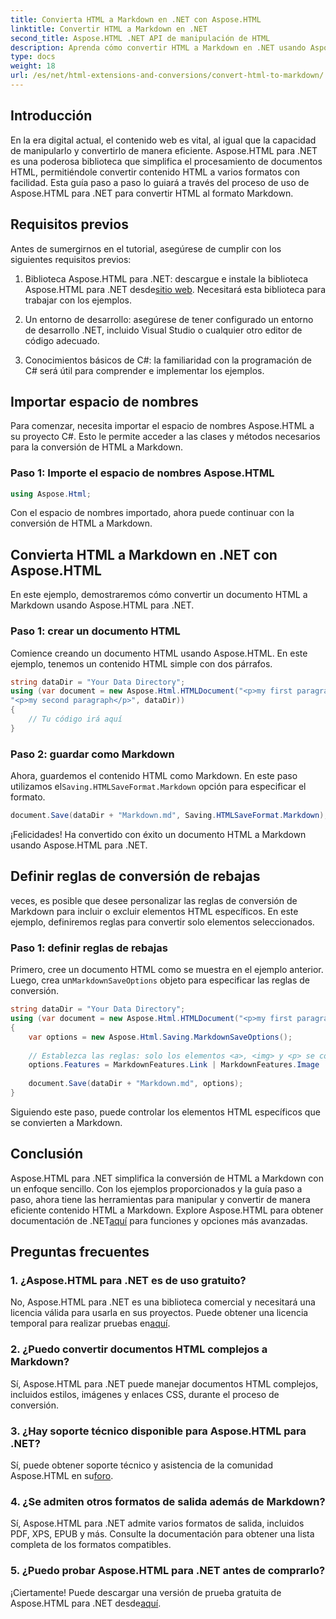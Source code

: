 ```yaml
---
title: Convierta HTML a Markdown en .NET con Aspose.HTML
linktitle: Convertir HTML a Markdown en .NET
second_title: Aspose.HTML .NET API de manipulación de HTML
description: Aprenda cómo convertir HTML a Markdown en .NET usando Aspose.HTML para una manipulación eficiente del contenido. Obtenga orientación paso a paso para un proceso de conversión perfecto.
type: docs
weight: 18
url: /es/net/html-extensions-and-conversions/convert-html-to-markdown/
---
```


## Introducción

En la era digital actual, el contenido web es vital, al igual que la capacidad de manipularlo y convertirlo de manera eficiente. Aspose.HTML para .NET es una poderosa biblioteca que simplifica el procesamiento de documentos HTML, permitiéndole convertir contenido HTML a varios formatos con facilidad. Esta guía paso a paso lo guiará a través del proceso de uso de Aspose.HTML para .NET para convertir HTML al formato Markdown.

## Requisitos previos

Antes de sumergirnos en el tutorial, asegúrese de cumplir con los siguientes requisitos previos:

1.  Biblioteca Aspose.HTML para .NET: descargue e instale la biblioteca Aspose.HTML para .NET desde[sitio web](https://releases.aspose.com/html/net/). Necesitará esta biblioteca para trabajar con los ejemplos.

2. Un entorno de desarrollo: asegúrese de tener configurado un entorno de desarrollo .NET, incluido Visual Studio o cualquier otro editor de código adecuado.

3. Conocimientos básicos de C#: la familiaridad con la programación de C# será útil para comprender e implementar los ejemplos.

## Importar espacio de nombres

Para comenzar, necesita importar el espacio de nombres Aspose.HTML a su proyecto C#. Esto le permite acceder a las clases y métodos necesarios para la conversión de HTML a Markdown.

### Paso 1: Importe el espacio de nombres Aspose.HTML

```csharp
using Aspose.Html;
```

Con el espacio de nombres importado, ahora puede continuar con la conversión de HTML a Markdown.

## Convierta HTML a Markdown en .NET con Aspose.HTML

En este ejemplo, demostraremos cómo convertir un documento HTML a Markdown usando Aspose.HTML para .NET. 

### Paso 1: crear un documento HTML

Comience creando un documento HTML usando Aspose.HTML. En este ejemplo, tenemos un contenido HTML simple con dos párrafos.

```csharp
string dataDir = "Your Data Directory";
using (var document = new Aspose.Html.HTMLDocument("<p>my first paragraph</p>" +
"<p>my second paragraph</p>", dataDir))
{
    // Tu código irá aquí
}
```

### Paso 2: guardar como Markdown

 Ahora, guardemos el contenido HTML como Markdown. En este paso utilizamos el`Saving.HTMLSaveFormat.Markdown` opción para especificar el formato.

```csharp
document.Save(dataDir + "Markdown.md", Saving.HTMLSaveFormat.Markdown);
```

¡Felicidades! Ha convertido con éxito un documento HTML a Markdown usando Aspose.HTML para .NET.

## Definir reglas de conversión de rebajas

veces, es posible que desee personalizar las reglas de conversión de Markdown para incluir o excluir elementos HTML específicos. En este ejemplo, definiremos reglas para convertir solo elementos seleccionados.

### Paso 1: definir reglas de rebajas

 Primero, cree un documento HTML como se muestra en el ejemplo anterior. Luego, crea un`MarkdownSaveOptions` objeto para especificar las reglas de conversión.

```csharp
string dataDir = "Your Data Directory";
using (var document = new Aspose.Html.HTMLDocument("<p>my first paragraph</p>", dataDir))
{
    var options = new Aspose.Html.Saving.MarkdownSaveOptions();
    
    // Establezca las reglas: solo los elementos <a>, <img> y <p> se convertirán en rebajas.
    options.Features = MarkdownFeatures.Link | MarkdownFeatures.Image | MarkdownFeatures.AutomaticParagraph;
    
    document.Save(dataDir + "Markdown.md", options);
}
```

Siguiendo este paso, puede controlar los elementos HTML específicos que se convierten a Markdown.

## Conclusión

 Aspose.HTML para .NET simplifica la conversión de HTML a Markdown con un enfoque sencillo. Con los ejemplos proporcionados y la guía paso a paso, ahora tiene las herramientas para manipular y convertir de manera eficiente contenido HTML a Markdown. Explore Aspose.HTML para obtener documentación de .NET[aquí](https://reference.aspose.com/html/net/) para funciones y opciones más avanzadas.

## Preguntas frecuentes

### 1. ¿Aspose.HTML para .NET es de uso gratuito?

No, Aspose.HTML para .NET es una biblioteca comercial y necesitará una licencia válida para usarla en sus proyectos. Puede obtener una licencia temporal para realizar pruebas en[aquí](https://purchase.aspose.com/temporary-license/).

### 2. ¿Puedo convertir documentos HTML complejos a Markdown?

Sí, Aspose.HTML para .NET puede manejar documentos HTML complejos, incluidos estilos, imágenes y enlaces CSS, durante el proceso de conversión.

### 3. ¿Hay soporte técnico disponible para Aspose.HTML para .NET?

 Sí, puede obtener soporte técnico y asistencia de la comunidad Aspose.HTML en su[foro](https://forum.aspose.com/).

### 4. ¿Se admiten otros formatos de salida además de Markdown?

Sí, Aspose.HTML para .NET admite varios formatos de salida, incluidos PDF, XPS, EPUB y más. Consulte la documentación para obtener una lista completa de los formatos compatibles.

### 5. ¿Puedo probar Aspose.HTML para .NET antes de comprarlo?

 ¡Ciertamente! Puede descargar una versión de prueba gratuita de Aspose.HTML para .NET desde[aquí](https://releases.aspose.com/).
